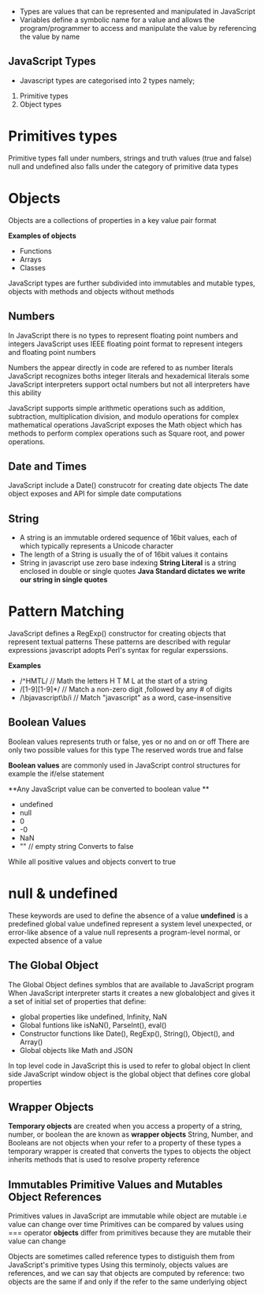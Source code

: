- Types are values that can be represented and manipulated in JavaScript
- Variables define a symbolic name for a value and allows the program/programmer to access and manipulate the value by            referencing the value by name

## JavaScript Types
- Javascript types are categorised into 2 types namely;
1. Primitive types
2. Object types

# Primitives types
 Primitive types fall under numbers, strings and truth values (true and false)
 null and undefined also falls under the category of primitive data types
# Objects
 Objects are a collections of properties in a key value pair format
 
 **Examples of objects**
 - Functions
 - Arrays
 - Classes

JavaScript types are further subdivided into immutables and mutable types, objects with methods and objects without methods

## Numbers
 In JavaScript there is no types to represent floating point numbers and integers
 JavaScript uses IEEE floating point format to represent integers and floating point numbers

 Numbers the appear directly in code are refered to as number literals
 JavaScript recognizes boths integer literals and hexademical literals some JavaScript interpreters 
 support octal numbers but not all interpreters have this ability

JavaScript supports simple arithmetic operations such as addition, subtraction, multiplication
division, and modulo operations for complex mathematical operations JavaScript exposes the Math object
which has methods to perform complex operations such as Square root, and power operations.

## Date and Times
 JavaScript include a Date() construcotr for creating date objects
 The date object exposes and API for simple date computations

## String
- A string is an immutable ordered sequence of 16bit values, each of which typically represents a Unicode character
- The length of a String is usually the of of 16bit values it contains
- String in javascript use zero base indexing
**String Literal** is a string enclosed in double or single quotes
 **Java Standard dictates we write our string in single quotes**

# Pattern Matching
 JavaScript defines a RegExp() constructor for creating objects that represent textual patterns
 These patterns are described with regular expressions javascript adopts Perl's syntax for regular experssions.

**Examples**
- /^HMTL/ // Math the letters H T M L at the start of a string
- /[1-9][1-9]*/ // Match a non-zero digit ,followed by any # of digits
- /\bjavascript\b/i // Match "javascript" as a word, case-insensitive

## Boolean Values 
 Boolean values represents truth or false, yes or no and on or off
 There are only two possible values for this type The reserved words true and false

 **Boolean values** are commonly used in JavaScript control structures for example
 the if/else statement

 **Any JavaScript value can be converted to boolean value **
 - undefined
 - null
 - 0
 - -0
 - NaN
 - "" // empty string
 Converts to false

 While all positive values and objects convert to true

# null & undefined
 These keywords are used to define the absence of a value
 **undefined** is a predefined global value 
 undefined represent a system level unexpected, or error-like absence of a value
 null represents a program-level normal, or expected absence of a value

 ## The Global Object
 The Global Object defines symblos that are available to JavaScript program
 When JavaScript interpreter starts it creates a new globalobject and gives it
 a set of initial set of properties that define:
 - global properties like undefined, Infinity, NaN
 - Global funtions like isNaN(), ParseInt(), eval()
 - Constructor functions like Date(), RegExp(), String(), Object(), and Array()
 - Global objects like Math and JSON

 In top level code in JavaScript this is used to refer to global object
 In client side JavaScript window object is the global object that defines core global properties

 ## Wrapper Objects
 **Temporary objects** are created when you access a property of a string, number, or boolean the are known as **wrapper objects**
 String, Number, and Booleans are not objects when your refer to a property of these types a temporary wrapper is created that converts the types to objects the object inherits methods that is used to resolve property reference

## Immutables Primitive Values and Mutables Object References
 Primitives values in JavaScript are immutable while object are mutable i.e value can change over time
 Primitives can be compared by values using === operator
 **objects** differ from primitives because they are mutable their value can change

 Objects are sometimes called reference types to distiguish them from JavaScript's primitive types
 Using this terminoly, objects values are references, and we can say that objects are computed by reference: two objects are the same if and only if the refer to the same underlying object
